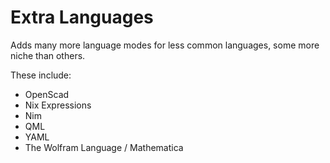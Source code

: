 # Extra Languages

Adds many more language modes for less common languages, some more niche than others.

These include:
- OpenScad
- Nix Expressions
- Nim
- QML
- YAML
- The Wolfram Language / Mathematica
